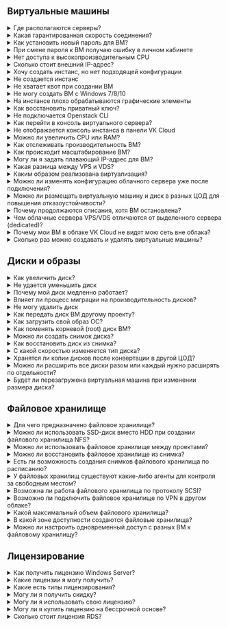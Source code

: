 ## Виртуальные машины

<details>

<summary>Где располагаются серверы?</summary>

Серверы расположены в [нескольких дата-центрах VK Cloud](../concepts/about#zona_dostupnosti) как на территории, так и за пределами РФ.

</details>

<details>

<summary>Какая гарантированная скорость соединения?</summary>

VK Cloud обеспечивает виртуальные машины входящим и исходящим каналом связи с интернетом с пропускной способностью 1Гбит/с, без ограничения по трафику.

</details>

<details>

<summary>Как установить новый пароль для ВМ?</summary>

Воспользуйтесь [инструкцией](../service-management/vm/vm-manage#password).

</details>

<details>

<summary>При смене пароля к ВМ получаю ошибку в личном кабинете</summary>

Пароль к виртуальной машине устанавливается через гостевой агент. При недоступности агента могут быть проблемы с установкой пароля.

В этом случае рекомендуется установить и настроить `qemu-guest-agent`, выполнив команду в терминале:

```bash
sudo sh -c "apt update; apt install -y qemu-guest-agent; systemctl enable qemu-guest-agent; systemctl start qemu-guest-agent"
```

</details>

<details>

<summary>Нет доступа к высокопроизводительным CPU</summary>

Для получения доступа к высокопроизводительным CPU обратитесь в [техническую поддержку](/ru/contacts).

</details>

<details>

<summary>Сколько стоит внешний IP-адрес?</summary>

Актуальные цены на плавающие IP-адреса и IP-адреса на портах виртуальных машин (`ext-net`) размещены в [прайс-листе](https://cloud.vk.com/pricelist).

</details>

<details>

<summary>Хочу создать инстанс, но нет подходящей конфигурации</summary>

Если при создании ВМ вы не нашли подходящей конфигурации ВМ, обратитесь в [техническую поддержку](/ru/contacts).

Не рекомендуется использовать конфигурации, в которых коэффициент соотношения CPU и RAM `1:1` или менее этого значения. Подобные конфигурации обладают узкими местами в производительности и могут использоваться для выполнения конкретных задач, например, для машинного обучения или распознавания объектов.

</details>

<details>

<summary>Не создается инстанс</summary>

Если в процессе создания ВМ возникла ошибка, обратите внимание на всплывающее окно в правом верхнем углу панели VK Cloud, в котором отображается сообщение об ошибке.

Если сообщение не появляется, при этом мастер создания сообщает об ошибке, обратитесь в [техническую поддержку](/ru/contacts).

</details>

<details>

<summary>Не хватает квот при создании ВМ</summary>

Освободите ресурсы на проекте или обратитесь в [техническую поддержку](/ru/contacts), сообщив данные проекта, учетной записи, а также объем ресурсов, необходимых для добавления в проект.

</details>

<details>

<summary>Не могу создать ВМ с Windows 7/8/10</summary>

Клиентские операционные системы семейства Windows, такие как Windows 7/8/10, невозможно использовать в облаке VK Cloud. Это ограничение установлено для всех проектов и не может быть снято.

</details>

<details>

<summary>На инстансе плохо обрабатываются графические элементы</summary>

В системе виртуализации для обработки графики используются ресурсы CPU, которые не предназначены для обработки графических элементов, требующих наличие видеодрайвера, поэтому качество может отличаться от аналогичных локальных устройств.

</details>

<details>

<summary>Как восстановить приватный ключ?</summary>

Если утрачен приватный ключ, который использовался для доступа к ВМ по протоколу SSH, создайте новую ключевую пару и добавьте публичный ключ на ВМ вручную. Подробнее — в статье [Управление ВМ](../service-management/vm/vm-manage#vosstanovlenie_dostupa_k_vm_po_klyuchu).

</details>

<details>

<summary>Не подключается Openstack CLI</summary>

Подключиться к Openstack CLI можно при помощи файла конфигурации. Информация об установке, настройке и параметрах подключения приведена в [разделе утилит управления (CLI)](/ru/tools-for-using-services/cli/openstack-cli).

</details>

<details>

<summary>Как перейти в консоль виртуального сервера?</summary>

VNC-консоль доступна на странице виртуальной машины в разделе **Облачные вычисления → Виртуальные машины**. Подробнее — в статье [Диагностика ВМ](../service-management/vm/vm-console#vnc_konsol).

</details>

<details>

<summary>Не отображается консоль инстанса в панели VK Cloud</summary>

Убедитесь, что используете последнюю версию браузера. Очистите кеш при необходимости.

<info>

В консоли не доступны привычные комбинации клавиш, передача звука и буфера обмена.

</info>

</details>

<details>

<summary>Можно ли увеличить CPU или RAM?</summary>

Да. Если машина уже создана, [измените ее тип](../service-management/vm/vm-manage#pereimenovanie_i_izmenenie_tipa_vm).

</details>

<details>

<summary>Как отслеживать производительность ВМ?</summary>

На вкладке **Мониторинг** на странице созданной ВМ.

</details>

<details>

<summary>Как происходит масштабирование ВМ?</summary>

Масштабирование виртуальной машины VK Cloud проходит через этапы:

1. ВМ останавливается.
1. К виртуальной машине добавляются CPU, RAM или HDD.
1. ВМ перезапускается.

Итерация биллинга происходит раз в час — в течение этого времени изменится расчет стоимости ресурсов.

</details>

<details>

<summary>Могу ли я задать плавающий IP-адрес для ВМ?</summary>

Вы можете [назначить существующий](/ru/networks/vnet/service-management/floating-ip#privyazka_plavayushchego_ip_adresa) плавающий IP-адрес для ВМ или [добавить новый](/ru/networks/vnet/service-management/floating-ip#dobavlenie_plavayushchego_ip_adresa_v_proekt) адрес вручную.

<warn>

Назначение нового плавающего IP-адреса происходит случайным образом.

</warn>

</details>

<details>

<summary>Какая разница между VPS и VDS?</summary>

Видимой разницы нет.

Провайдеры предлагают одну услугу в комплексе — аренду виртуального сервера VPS/VDS. Выбирайте, сколько и каких ресурсов нужно для работы веб-сервисов: количество процессоров, размеры хранилища, тип накопителей, операционные системы и другие параметры. Провайдер проконтролирует, чтобы вы получили их в полном объеме по запросу.

</details>

<details>

<summary>Каким образом реализована виртуализация?</summary>

Провайдер разворачивает на физических серверах среду виртуализации, в которой находится множество ВМ клиентов. ВМ изолированы друг от друга, клиенты получают к ним доступ удаленно, через зашифрованные соединения. VK Cloud реализует виртуализацию на базе KVM + OpenStack с собственными доработками.

</details>

<details>

<summary>Можно ли изменять конфигурацию облачного сервера уже после подключения?</summary>

Да, можно. Этот процесс сопровождается перезагрузкой виртуальной машины.

</details>

<details>

<summary>Можно ли размещать виртуальную машину и диск в разных ЦОД для повышения отказоустойчивости?</summary>

Крайне не рекомендуется размещать виртуальную машину и диски к ней в разных ЦОД, поскольку это может сказаться на стабильности и работоспособности ВМ в целом. При создании ВМ размещайте диск и ВМ в одной зоне доступности.

</details>

<details>

<summary>Почему продолжаются списания, хотя ВМ остановлена?</summary>

Если работа ВМ остановлена, то списания продолжаются за следующие услуги:

- использование лицензий (Windows и RDS, если активированы);
- аренду дискового пространства;
- хранение имеющихся резервных копий.

</details>

<details>

<summary>Чем облачные сервера VPS/VDS отличаются от выделенного сервера (dedicated)?</summary>

С точки зрения пользователя серверы в облаке ничем не отличаются от выделенного физического: вы также получаете root-права, доступ к сетевым настройкам, можете выполнять любые действия над файлами, устанавливать и настраивать любое нужное программное обеспечение.

Чтобы получить полный контроль над стоимостью услуги, лучше арендовать VPS/VDS. Вы сможете создавать или уничтожать ВМ за минуты, в зависимости от текущих потребностей, увеличивать или уменьшать их мощность без остановки (без даунтайма). Выделенные сервера не имеют такой гибкости, какой обладает облачный VPS/VDS, что приводит к недоиспользованию ресурсов и риску падения приложений при пиковых нагрузках.

</details>

<details>

<summary>Почему мои ВМ в облаке VK Cloud не видят мою сеть вне облака?</summary>

Между сетями должна быть настроена сетевая связность (VPN). Подробнее о создании VPN между сетью VK Cloud и внешней сетью в статье [Организация VPN-туннеля](/ru/networks/vnet/how-to-guides/vpn-tunnel).

</details>

<details>

<summary>Сколько раз можно создавать и удалять виртуальные машины?</summary>

Операцию создания и удаления ресурсов можно производить неограниченное количество раз.

</details>

## Диски и образы

<details>

<summary>Как увеличить диск?</summary>

Увеличить диск можно при помощи панели VK Cloud в разделе **Виртуальные машины** или **Диски** раздела **Облачные вычисления**.

Полная информация доступна в статье [Управление дисками](../service-management/volumes#uvelichenie_razmera_diska_s_perezagruzkoy_vm).

</details>

<details>

<summary>Не удается уменьшить диск</summary>

В платформе VK Cloud доступно только увеличение размера диска.

</details>

<details>

<summary>Почему мой диск медленно работает?</summary>

На производительность работы диска могут влиять факторы:

- фоновые процессы операционной системы;
- механизмы работы резервного копирования;
- автоматические обновления (актуально для Windows);
- запущенное стороннее программное обеспечение.

Если перечисленные факторы отсутствуют, соберите статистику производительности диска одним из способов:

- `disk utilization` — с использованием [утилиты](https://www.cyberciti.biz/tips/linux-disk-performance-monitoring-howto.html) `iostat`;
- `load average` — c [использованием](https://www.digitalocean.com/community/tutorials/load-average-in-linux) `top`.

Сравните полученные показатели с [гарантированной производительностью диска](../concepts/volume-sla), предоставляемой платформой VK Cloud. Если наблюдаются значительные отклонения, обратитесь в [техническую поддержку](/ru/contacts).

<info>

Чтобы увеличить производительность, можно [увеличить размер](../service-management/volumes#uvelichenie_razmera_diska_s_perezagruzkoy_vm) или [изменить тип](../service-management/volumes#izmenenie_tipa_diska) диска.

</info>

</details>

<details>

<summary>Влияет ли процесс миграции на производительность дисков?</summary>

В момент миграции возможно снижение производительности только на чтение, но обычно для чтения имеется достаточный запас по производительности, и снижение незаметно.

</details>

<details>

<summary>Не могу удалить диск</summary>

Убедитесь, что диск [отключен](../service-management/volumes#otklyuchenie_diska_ot_vm) от ВМ — после этого удалите диск в разделе **Облачные вычисления** → **Диски**.

</details>

<details>

<summary>Как передать диск ВМ другому проекту?</summary>

Воспользуйтесь [инструкцией](../service-management/volumes#peremeshchenie_diskov_mezhdu_proektami).

</details>

<details>

<summary>Как загрузить свой образ ОС?</summary>

Платформа VK Cloud допускает создание виртуальных машин из ранее подготовленных и загруженных образов. Подготовка образа состоит из установки необходимого набора программных компонентов и драйверов для работы в сервисах облачных провайдеров, подробней в статьях [Миграция ВМ Hyper-V в VK Cloud](/ru/intro/migration/migrate-hyperv) и [Миграция ВМ VMware в VK Cloud](/ru/intro/migration/migrate-vmware).

</details>

<details>

<summary>Как поменять корневой (root) диск ВМ?</summary>

Замена корневого диска возможна, только если в проекте VK Cloud уже был создан другой диск. Это может быть как пустой диск, так и загрузочный, содержащий операционную систему. Инструкция приведена в статье о [замене root-диска](../service-management/volumes#zamena_osnovnogo_root_diska).

</details>

<details>

<summary>Можно ли создать снимок диска?</summary>

Создание снимка диска доступно [в личном кабинете или через OpenStack CLI](../service-management/volumes#snimki_diska). Созданный снимок будет храниться до момента удаления самого диска.

</details>

<details>

<summary>Как восстановить диск из снимка?</summary>

Воспользуйтесь [инструкцией](../service-management/volumes#snimki_diska).

</details>

<details>

<summary>С какой скоростью изменяется тип диска?</summary>

Изменение типа диска происходит со следующей скоростью:

- 70MB/s: если диск подключен к ВМ.
- 250MB/s: если диск отключен от ВМ.

Нельзя изменить тип диска, подключенного к выключенной виртуальной машине.

</details>

<details>

<summary>Хранятся ли копии дисков после конвертации в другой ЦОД?</summary>

При конвертации диска в другой ЦОД создается зеркало, в которое загружаются данные исходного диска. После конвертации такие зеркала не сохраняются.

</details>

<details>

<summary>Можно ли расширить все диски разом или каждый нужно расширять по отдельности?</summary>

Можно расширить все диски одновременно.

</details>

<details>

<summary>Будет ли перезагружена виртуальная машина при изменении размера диска?</summary>

Изменение размера диска ВМ происходит во время работы, без перезагрузки ВМ.

</details>

## Файловое хранилище

<details>

<summary>Для чего предназначено файловое хранилище?</summary>

Сетевое файловое хранилище, работающее по протоколу NFS или CIFS, предназначено для совместного использования ресурсов.

Этот сервис позволяет создать удаленную файловую систему, смонтировать файловую систему на виртуальных машинах, а затем читать и записывать данные из инстансов в файловую систему и из нее.

</details>

<details>

<summary>Можно ли использовать SSD-диск вместо HDD при создании файлового хранилища NFS?</summary>

Нет, такая возможность не предусмотрена.

</details>

<details>

<summary>Можно ли использовать файловое хранилище между проектами?</summary>

Нет, такая функциональность не предусмотрена.

</details>

<details>

<summary>Можно ли восстановить файловое хранилище из снимка?</summary>

Да, такая возможность есть. При этом хранилище будет восстановлено в отдельную ВМ, это потребует дополнительных квот.

Подробнее о создании снимков в статье [Управление файловыми хранилищами](../service-management/fs-manage#creating_a_snapshot).

</details>

<details>

<summary>Есть ли возможность создания снимков файлового хранилища по расписанию?</summary>

Нет, такой возможности не предусмотрено.

Снимок файлового хранилища можно создать вручную через [личный кабинет](https://msk.cloud.vk.com/app/) VK Cloud или с использованием API.

</details>

<details>

<summary>У файловых хранилищ существуют какие-либо агенты для контроля за свободным местом?</summary>

Нет, таких агентов не предусмотрено.

</details>

<details>

<summary>Возможна ли работа файлового хранилища по протоколу SCSI?</summary>

Работа с этим протоколом не предусмотрена.

</details>

<details>

<summary>Возможно ли подключить файловое хранилище по VPN в другом облаке?</summary>

Такой возможности нет.

</details>

<details>

<summary>Какой максимальный объем файлового хранилища?</summary>

Максимальный объем файлового хранилища — 50ТБ.

</details>

<details>

<summary>В какой зоне доступности создаются файловые хранилища?</summary>

[Зона доступности](/ru/intro/start/concepts/architecture#az) хранилища зависит от [региона](/ru/tools-for-using-services/account/concepts/regions) проекта:

- GZ1 для региона Москва;
- QAZ для региона Казахстан.

</details>

<details>

<summary>Можно ли настроить одновременный доступ с разных ВМ к файловому хранилищу?</summary>

Да, можно, подробнее в статье [Управление файловыми хранилищами](../service-management/fs-manage#podklyuchenie_faylovogo_hranilishcha).

</details>

## Лицензирование

<details>

<summary>Как получить лицензию Windows Server?</summary>

Лицензионная копия операционной системы Windows Server предустановлена в создаваемую ВМ на базе ОС Windows. Активация лицензионной копии происходит автоматически после создания ВМ. При возникновении ошибки активации ОС обратитесь в [техническую поддержку](/ru/contacts) с указанием ID виртуальной машины.

</details>

<details>

<summary>Какие лицензии я могу получить?</summary>

Перечень предоставляемых стандартных лицензий ограничен, вы можете посмотреть список доступных в [прайс-листе](https://cloud.vk.com/pricelist).

</details>

<details>

<summary>Какие есть типы лицензирования?</summary>

Microsoft предоставляет несколько моделей лицензирования, которые позволяют наиболее оптимально использовать свой бюджет:

- На ядро. Эта модель лицензирования предоставляет доступ неограниченному числу пользователей или устройств.
- На пользователя. Предназначена для предоставления доступа к лицензии одному пользователю на неограниченное количество серверов.

По правилам лицензирования Microsoft вариант «на ядро» предполагает необходимость покрыть лицензией каждое виртуальное ядро ВМ. Вне зависимости от количества ядер ВМ, лицензии подлежат каждые 2 виртуальных CPU, подробнее в статье [Microsoft](/ru/computing/vm-licenses/ms-lic).

</details>

<details>

<summary>Могу ли я получить скидку?</summary>

Скидки на лицензирование не предусмотрены.

</details>

<details>

<summary>Могу ли я использовать свою лицензию?</summary>

Да, подробнее об [использовании собственных лицензий](/ru/computing/vm-licenses/ms-lic#migrate_own_licenses).

</details>

<details>

<summary>Могу ли я купить лицензию на бессрочной основе?</summary>

VK Cloud предоставляет аренду лицензий на ежемесячной основе. Выкуп лицензии в постоянное использование, как на платформе VK Cloud, так и вне ее, невозможен.

</details>

<details>

<summary>Сколько стоит лицензия RDS?</summary>

Стоимость лицензии приведена в [прайс-листе](https://cloud.vk.com/pricelist).

</details>
